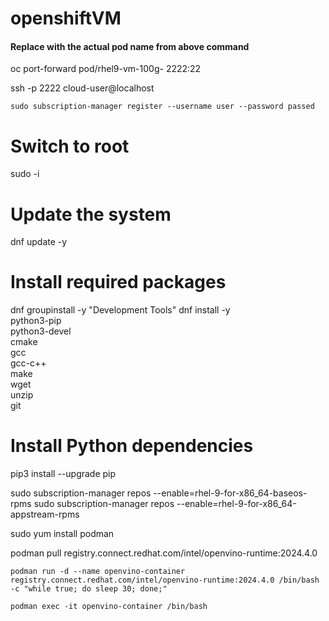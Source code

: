# openshiftVM


#### Replace <pod-name> with the actual pod name from above command
oc port-forward pod/rhel9-vm-100g-<pod-name> 2222:22

ssh -p 2222 cloud-user@localhost

```
sudo subscription-manager register --username user --password passed
```


# Switch to root
sudo -i

# Update the system
dnf update -y

# Install required packages
dnf groupinstall -y "Development Tools"
dnf install -y \
    python3-pip \
    python3-devel \
    cmake \
    gcc \
    gcc-c++ \
    make \
    wget \
    unzip \
    git

# Install Python dependencies
pip3 install --upgrade pip

sudo subscription-manager repos --enable=rhel-9-for-x86_64-baseos-rpms
sudo subscription-manager repos --enable=rhel-9-for-x86_64-appstream-rpms

sudo yum install podman

podman pull registry.connect.redhat.com/intel/openvino-runtime:2024.4.0

```
podman run -d --name openvino-container registry.connect.redhat.com/intel/openvino-runtime:2024.4.0 /bin/bash -c "while true; do sleep 30; done;"

podman exec -it openvino-container /bin/bash


